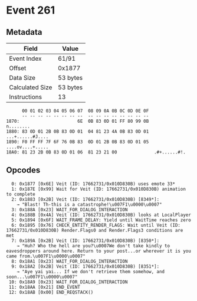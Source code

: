 # Event 261

## Metadata

| Field           | Value    |
|-----------------|----------|
| Event Index     | 61/91    |
| Offset          | 0x1877   |
| Data Size       | 53 bytes |
| Calculated Size | 53 bytes |
| Instructions    | 13       |

```
      00 01 02 03 04 05 06 07  08 09 0A 0B 0C 0D 0E 0F
      -- -- -- -- -- -- -- --  -- -- -- -- -- -- -- --
1870:                      6E  0B 83 0D 01 FF 80 99 0B         n........
1880: 83 0D 01 2B 0B 83 0D 01  04 81 23 4A 0B 83 0D 01  ...+......#J....
1890: F0 FF FF 7F 6F 76 0B 83  0D 01 2B 0B 83 0D 01 05  ....ov....+.....
18A0: 81 23 2B 0B 83 0D 01 06  81 23 21 00              .#+......#!.    
```

## Opcodes

```
  0: 0x1877 [0x6E] Veit (ID: 17662731/0x010D830B) uses emote 33*
  1: 0x187E [0x99] Wait for Veit (ID: 17662731/0x010D830B) animation to complete
  2: 0x1883 [0x2B] Veit (ID: 17662731/0x010D830B) [8349*]:
    → "Blast! Th-this is a catastrophe!\u007F1\u0000\u0007"
  3: 0x188A [0x23] WAIT_FOR_DIALOG_INTERACTION
  4: 0x188B [0x4A] Veit (ID: 17662731/0x010D830B) looks at LocalPlayer
  5: 0x1894 [0x6F] WAIT_FRAME_DELAY: Yield until WaitTime reaches zero
  6: 0x1895 [0x76] CHECK_ENTITY_RENDER_FLAGS: Wait until Veit (ID: 17662731/0x010D830B) Render.Flags0 and Render.Flags3 conditions are met
  7: 0x189A [0x2B] Veit (ID: 17662731/0x010D830B) [8350*]:
    → "Huh? Who the hell are you?\u0007We don't take kindly to eavesdroppers around here. Return to your post...or wherever it is you came from.\u007F1\u0000\u0007"
  8: 0x18A1 [0x23] WAIT_FOR_DIALOG_INTERACTION
  9: 0x18A2 [0x2B] Veit (ID: 17662731/0x010D830B) [8351*]:
    → "Aye yai yai... If we don't retrieve them somehow, and soon...\u007F1\u0000\u0007"
 10: 0x18A9 [0x23] WAIT_FOR_DIALOG_INTERACTION
 11: 0x18AA [0x21] END_EVENT
 12: 0x18AB [0x00] END_REQSTACK()
```
